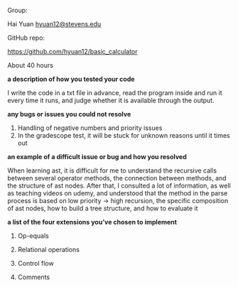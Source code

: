 Group:

Hai Yuan hyuan12@stevens.edu

GitHub repo: 

https://github.com/hyuan12/basic_calculator

About 40 hours

**a description of how you tested your code**

I write the code in a txt file in advance, read the program inside and run it every time it runs, and judge whether it is available through the output.

**any bugs or issues you could not resolve**

1) Handling of negative numbers and priority issues
2) In the gradescope test, it will be stuck for unknown reasons until it times out

**an example of a difficult issue or bug and how you resolved**

When learning ast, it is difficult for me to understand the recursive calls between several operator methods, the connection between methods, and the structure of ast nodes. After that, I consulted a lot of information, as well as teaching videos on udemy, and understood that the method in the parse process is based on low priority -> high recursion, the specific composition of ast nodes, how to build a tree structure, and how to evaluate it

**a list of the four extensions you’ve chosen to implement**

1) Op-equals

2) Relational operations

3) Control flow

4) Comments
